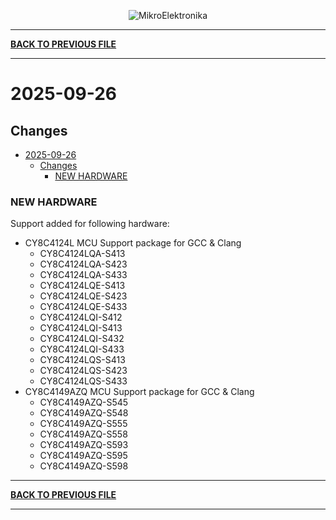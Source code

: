 <p align="center">
  <img src="http://www.mikroe.com/img/designs/beta/logo_small.png?raw=true" alt="MikroElektronika"/>
</p>

---

**[BACK TO PREVIOUS FILE](../changelog.md)**

---

# 2025-09-26

## Changes

- [2025-09-26](#2025-09-26)
  - [Changes](#changes)
    - [NEW HARDWARE](#new-hardware)

### NEW HARDWARE

Support added for following hardware:

+ CY8C4124L MCU Support package for GCC & Clang
  + CY8C4124LQA-S413
  + CY8C4124LQA-S423
  + CY8C4124LQA-S433
  + CY8C4124LQE-S413
  + CY8C4124LQE-S423
  + CY8C4124LQE-S433
  + CY8C4124LQI-S412
  + CY8C4124LQI-S413
  + CY8C4124LQI-S432
  + CY8C4124LQI-S433
  + CY8C4124LQS-S413
  + CY8C4124LQS-S423
  + CY8C4124LQS-S433
+ CY8C4149AZQ MCU Support package for GCC & Clang
  + CY8C4149AZQ-S545
  + CY8C4149AZQ-S548
  + CY8C4149AZQ-S555
  + CY8C4149AZQ-S558
  + CY8C4149AZQ-S593
  + CY8C4149AZQ-S595
  + CY8C4149AZQ-S598

---

**[BACK TO PREVIOUS FILE](../changelog.md)**

---
